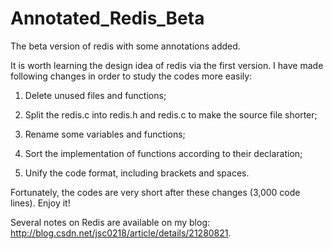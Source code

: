 Annotated_Redis_Beta
====================

The beta version of redis with some annotations added.

It is worth learning the design idea of redis via the first version. I have made following changes in order to study the codes more easily:

1. Delete unused files and functions;

2. Split the redis.c into redis.h and redis.c to make the source file shorter; 

3. Rename some variables and functions;

4. Sort the implementation of functions according to their declaration;

5. Unify the code format, including brackets and spaces.

Fortunately, the codes are very short after these changes (3,000 code lines). Enjoy it!

Several notes on Redis are available on my blog: http://blog.csdn.net/jsc0218/article/details/21280821.
